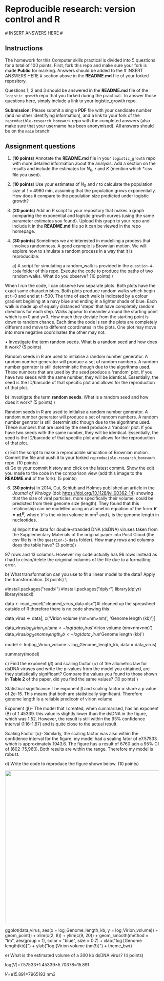 # Reproducible research: version control and R

\# INSERT ANSWERS HERE #

## Instructions

The homework for this Computer skills practical is divided into 5 questions for a total of 100 points. First, fork this repo and make sure your fork is made **Public** for marking. Answers should be added to the # INSERT ANSWERS HERE # section above in the **README.md** file of your forked repository.

Questions 1, 2 and 3 should be answered in the **README.md** file of the `logistic_growth` repo that you forked during the practical. To answer those questions here, simply include a link to your logistic_growth repo.

**Submission**: Please submit a single **PDF** file with your candidate number (and no other identifying information), and a link to your fork of the `reproducible-research_homework` repo with the completed answers (also make sure that your username has been anonymised). All answers should be on the `main` branch.

## Assignment questions 

1) (**10 points**) Annotate the **README.md** file in your `logistic_growth` repo with more detailed information about the analysis. Add a section on the results and include the estimates for $N_0$, $r$ and $K$ (mention which *.csv file you used).
   
2) (**10 points**) Use your estimates of $N_0$ and $r$ to calculate the population size at $t$ = 4980 min, assuming that the population grows exponentially. How does it compare to the population size predicted under logistic growth? 

3) (**20 points**) Add an R script to your repository that makes a graph comparing the exponential and logistic growth curves (using the same parameter estimates you found). Upload this graph to your repo and include it in the **README.md** file so it can be viewed in the repo homepage.
   
4) (**30 points**) Sometimes we are interested in modelling a process that involves randomness. A good example is Brownian motion. We will explore how to simulate a random process in a way that it is reproducible:

   a) A script for simulating a random_walk is provided in the `question-4-code` folder of this repo. Execute the code to produce the paths of two random walks. What do you observe? (10 points) \

When I run the code, I can observe two separate plots. Both plots have the exact same characteristics. Both plots produce random walks which begin at t=0 and end at t=500. The time of each walk is indicated by a colour gradient begining at a navy blue and ending in a lighter shade of blue. Each walk is made up of equally distanced 'steps' that have completely random directions for each step. Walks appear to meander around the starting point which is x=0 and y=0. How much they deviate from the starting point is down to random chance. Each time the code is ran the plots are completely different and move to different coordinates in the plots. One plot may move into more negative coordinates the other may not. 

• Investigate the term random seeds. What is a random seed and
how does it work? (5 points)

Random seeds in R are used to initialise a random number generator. A random number generator will produce a set of random numbers. A random number genrator is still deterministic though due to the algorithms used. These numbers that are used by the seed produce a 'random' plot. If you have two seeds with the same number, they will be identical. Essentially, the seed is the ID/barcode of that specific plot and allows for the reproduction of that plot. 

   b) Investigate the term **random seeds**. What is a random seed and how does it work? (5 points) \

Random seeds in R are used to initialise a random number generator. A random number generator will produce a set of random numbers. A random number genrator is still deterministic though due to the algorithms used. These numbers that are used by the seed produce a 'random' plot. If you have two seeds with the same number, they will be identical. Essentially, the seed is the ID/barcode of that specific plot and allows for the reproduction of that plot. 


   c) Edit the script to make a reproducible simulation of Brownian motion. Commit the file and push it to your forked `reproducible-research_homework` repo. (10 points) \
   d) Go to your commit history and click on the latest commit. Show the edit you made to the code in the comparison view (add this image to the **README.md** of the fork). (5 points) 

6) (**30 points**) In 2014, Cui, Schlub and Holmes published an article in the *Journal of Virology* (doi: https://doi.org/10.1128/jvi.00362-14) showing that the size of viral particles, more specifically their volume, could be predicted from their genome size (length). They found that this relationship can be modelled using an allometric equation of the form **$`V = \alpha L^{\beta}`$**, where $`V`$ is the virion volume in nm<sup>3</sup> and $`L`$ is the genome length in nucleotides.

   a) Import the data for double-stranded DNA (dsDNA) viruses taken from the Supplementary Materials of the original paper into Posit Cloud (the csv file is in the `question-5-data` folder). How many rows and columns does the table have? (3 points)\

97 rows and 13 columns. However my code actually has 96 rows instead as i had to clean/delete the origninal columns of the file due to a formatting error.

   b) What transformation can you use to fit a linear model to the data? Apply the transformation. (3 points) \

#install.packages("readxl")
#install.packages("dplyr")
library(dplyr)
library(readxl)

data <- read_excel("cleaned_virus_data.xlsx")#I cleaned up the spreasheet outside of R therefore there is no code showing this

data_virus <- data[, c('Virion volume (nm×nm×nm)', 'Genome length (kb)')]

data_virus$log_Virion_volume <- log(data_virus$'Virion volume (nm×nm×nm)')
data_virus$log_Genome_length_kb <- log(data_virus$'Genome length (kb)')

model <- lm(log_Virion_volume ~ log_Genome_length_kb, data = data_virus)

summary(model)
   
   c) Find the exponent ($\beta$) and scaling factor ($\alpha$) of the allometric law for dsDNA viruses and write the p-values from the model you obtained, are they statistically significant? Compare the values you found to those shown in **Table 2** of the paper, did you find the same values? (10 points) \

Statistical significance
The exponent β and scaling factor α share a p value of 2e-16. This means that both are statistically significant. Therefore genome length is a reliable predicotr of virion volume. 

Exponent (β)-
The model that I created, when summarised, has an exponent (B) of 1.45339. this value is slightly lower than the dsDNA in the figure, which was 1.52. However, the result is still within the 95% confidence interval (1.16-1.87) and is quite close to the actual result.

Scaling Factor (α)-
Similarly, the scaling factor was also within the confidence interval for the figure. my model had a scaling fator of e7.57533 which is approximately 1943.6. The figure has a result of 6760 adn a 95% CI of (602–75,960).
Both results are within the range. Therefore my model is robust.

   d) Write the code to reproduce the figure shown below. (10 points) 

  <p align="center">
     <img src="https://github.com/josegabrielnb/reproducible-research_homework/blob/main/question-5-data/allometric_scaling.png" width="600" height="500">
  </p>

  ggplot(data_virus, aes(x = log_Genome_length_kb, y = log_Virion_volume)) +
  geom_point() +
  xlim(c(2, 8)) + 
  ylim(c(9, 20)) +
  geom_smooth(method = "lm", aes(group = 1), color = "blue", size = 0.7) +
  xlab("log [Genome length(kb)]") +
  ylab("log [Virion volume (nm3)]") +
  theme_bw()

  e) What is the estimated volume of a 300 kb dsDNA virus? (4 points) 

  log(V)=7.57533+1.45339×5.70378≈15.891

   𝑉=e15.891≈7965193 nm3

